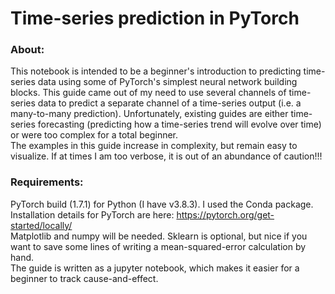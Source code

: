 # Time-series prediction in PyTorch 
### About:
This notebook is intended to be a beginner's introduction to predicting time-series data using some of PyTorch's simplest neural network building blocks. This guide came out of my need to use several channels of time-series data to predict a separate channel of a time-series output (i.e. a many-to-many prediction). Unfortunately, existing guides are either time-series forecasting (predicting how a time-series trend will evolve over time) or were too complex for a total beginner.   
The examples in this guide increase in complexity, but remain easy to visualize. If at times I am too verbose, it is out of an abundance of caution!!! 

### Requirements:
PyTorch build (1.7.1) for Python (I have v3.8.3). I used the Conda package. Installation details for PyTorch are here: https://pytorch.org/get-started/locally/  
Matplotlib and numpy will be needed. Sklearn is optional, but nice if you want to save some lines of writing a mean-squared-error calculation by hand.   
The guide is written as a jupyter notebook, which makes it easier for a beginner to track cause-and-effect.  
